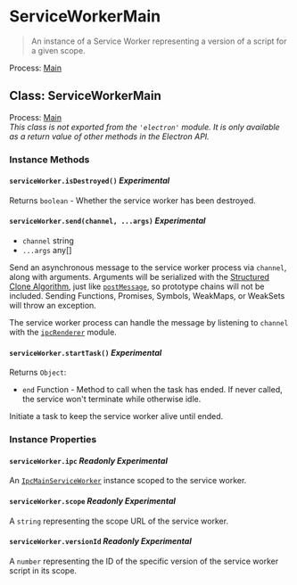 # ServiceWorkerMain

> An instance of a Service Worker representing a version of a script for a given scope.

Process: [Main](../glossary.md#main-process)

## Class: ServiceWorkerMain

Process: [Main](../glossary.md#main-process)<br />
_This class is not exported from the `'electron'` module. It is only available as a return value of other methods in the Electron API._

### Instance Methods

#### `serviceWorker.isDestroyed()` _Experimental_

Returns `boolean` - Whether the service worker has been destroyed.

#### `serviceWorker.send(channel, ...args)` _Experimental_

- `channel` string
- `...args` any[]

Send an asynchronous message to the service worker process via `channel`, along with
arguments. Arguments will be serialized with the [Structured Clone Algorithm][SCA],
just like [`postMessage`][], so prototype chains will not be included.
Sending Functions, Promises, Symbols, WeakMaps, or WeakSets will throw an exception.

The service worker process can handle the message by listening to `channel` with the
[`ipcRenderer`](ipc-renderer.md) module.

#### `serviceWorker.startTask()` _Experimental_

Returns `Object`:

- `end` Function - Method to call when the task has ended. If never called, the service won't terminate while otherwise idle.

Initiate a task to keep the service worker alive until ended.

### Instance Properties

#### `serviceWorker.ipc` _Readonly_ _Experimental_

An [`IpcMainServiceWorker`](ipc-main-service-worker.md) instance scoped to the service worker.

#### `serviceWorker.scope` _Readonly_ _Experimental_

A `string` representing the scope URL of the service worker.

#### `serviceWorker.versionId` _Readonly_ _Experimental_

A `number` representing the ID of the specific version of the service worker script in its scope.

[SCA]: https://developer.mozilla.org/en-US/docs/Web/API/Web_Workers_API/Structured_clone_algorithm
[`postMessage`]: https://developer.mozilla.org/en-US/docs/Web/API/Window/postMessage
